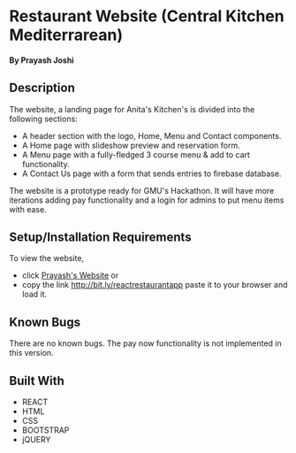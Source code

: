 
# Restaurant Website (Central Kitchen Mediterrarean)

#### By Prayash Joshi

## Description
The website, a landing page for Anita's Kitchen's is divided into the following sections:

* A header section with the logo, Home, Menu and Contact components.
* A Home page with slideshow preview and reservation form.
* A Menu page with a fully-fledged 3 course menu & add to cart functionality.
* A Contact Us page with a form that sends entries to firebase database.

The website is a prototype ready for GMU's Hackathon. It will have more iterations adding pay functionality and a login for admins to put menu items with ease. 


## Setup/Installation Requirements

To view the website, 
* click [Prayash's Website](http://bit.ly/reactrestaurantapp)
or 
* copy the link http://bit.ly/reactrestaurantapp paste it to your browser and load it.  


## Known Bugs

There are no known bugs. The pay now functionality is not implemented in this version. 

## Built With

* REACT
* HTML
* CSS
* BOOTSTRAP
* jQUERY

